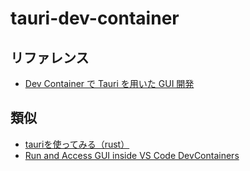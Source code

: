 # tauri-dev-container
## リファレンス
- [Dev Container で Tauri を用いた GUI 開発](https://pc.atsuhiro-me.net/entry/2023/04/12/040513)
## 類似
- [tauriを使ってみる（rust）](https://once-and-only.com/programing/rust/tauri%E3%82%92%E4%BD%BF%E3%81%A3%E3%81%A6%E3%81%BF%E3%82%8B%EF%BC%88rust%EF%BC%89/)
- [Run and Access GUI inside VS Code DevContainers](https://lucasjellema.medium.com/run-and-access-gui-inside-vs-code-devcontainers-b572643d0d2a)
